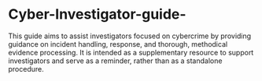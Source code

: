 # Cyber-Investigator-guide-
This guide aims to assist investigators focused on cybercrime by providing guidance on incident handling, response, and thorough, methodical evidence processing. It is intended as a supplementary resource to support investigators and serve as a reminder, rather than as a standalone procedure.
